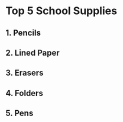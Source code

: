# Top 5 School Supplies

## 1. Pencils 

## 2. Lined Paper

## 3. Erasers

## 4. Folders

## 5. Pens
